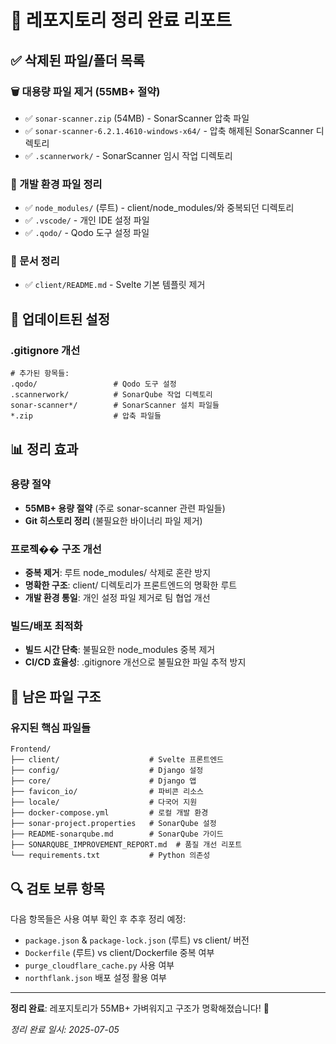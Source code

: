 # 🧹 레포지토리 정리 완료 리포트

## ✅ 삭제된 파일/폴더 목록

### 🗑️ 대용량 파일 제거 (55MB+ 절약)
- ✅ `sonar-scanner.zip` (54MB) - SonarScanner 압축 파일
- ✅ `sonar-scanner-6.2.1.4610-windows-x64/` - 압축 해제된 SonarScanner 디렉토리
- ✅ `.scannerwork/` - SonarScanner 임시 작업 디렉토리

### 🧹 개발 환경 파일 정리
- ✅ `node_modules/` (루트) - client/node_modules/와 중복되던 디렉토리
- ✅ `.vscode/` - 개인 IDE 설정 파일
- ✅ `.qodo/` - Qodo 도구 설정 파일

### 📄 문서 정리
- ✅ `client/README.md` - Svelte 기본 템플릿 제거

## 🔧 업데이트된 설정

### .gitignore 개선
```gitignore
# 추가된 항목들:
.qodo/                 # Qodo 도구 설정
.scannerwork/          # SonarQube 작업 디렉토리
sonar-scanner*/        # SonarScanner 설치 파일들
*.zip                  # 압축 파일들
```

## 📊 정리 효과

### 용량 절약
- **55MB+ 용량 절약** (주로 sonar-scanner 관련 파일들)
- **Git 히스토리 정리** (불필요한 바이너리 파일 제거)

### 프로젝�� 구조 개선
- **중복 제거**: 루트 node_modules/ 삭제로 혼란 방지
- **명확한 구조**: client/ 디렉토리가 프론트엔드의 명확한 루트
- **개발 환경 통일**: 개인 설정 파일 제거로 팀 협업 개선

### 빌드/배포 최적화
- **빌드 시간 단축**: 불필요한 node_modules 중복 제거
- **CI/CD 효율성**: .gitignore 개선으로 불필요한 파일 추적 방지

## 🎯 남은 파일 구조

### 유지된 핵심 파일들
```
Frontend/
├── client/                    # Svelte 프론트엔드
├── config/                    # Django 설정
├── core/                      # Django 앱
├── favicon_io/                # 파비콘 리소스
├── locale/                    # 다국어 지원
├── docker-compose.yml         # 로컬 개발 환경
├── sonar-project.properties   # SonarQube 설정
├── README-sonarqube.md        # SonarQube 가이드
├── SONARQUBE_IMPROVEMENT_REPORT.md  # 품질 개선 리포트
└── requirements.txt           # Python 의존성
```

## 🔍 검토 보류 항목

다음 항목들은 사용 여부 확인 후 추후 정리 예정:
- `package.json` & `package-lock.json` (루트) vs client/ 버전
- `Dockerfile` (루트) vs client/Dockerfile 중복 여부
- `purge_cloudflare_cache.py` 사용 여부
- `northflank.json` 배포 설정 활용 여부

---
**정리 완료**: 레포지토리가 55MB+ 가벼워지고 구조가 명확해졌습니다! 🎉

*정리 완료 일시: 2025-07-05*